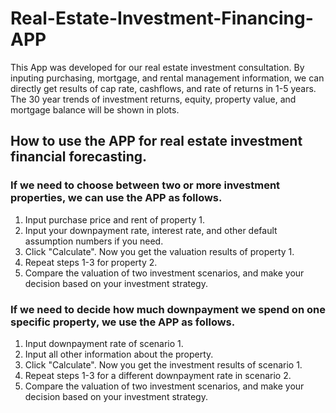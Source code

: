 # Real-Estate-Investment-Financing-APP
This App was developed for our real estate investment consultation. By inputing purchasing, mortgage, and rental management information, we can directly get results of cap rate, cashflows, and rate of returns in 1-5 years. The 30 year trends of investment returns, equity, property value, and mortgage balance will be shown in plots.

## How to use the APP for real estate investment financial forecasting.
### If we need to choose between two or more investment properties, we can use the APP as follows.
1. Input purchase price and rent of property 1. 
2. Input your downpayment rate, interest rate, and other default assumption numbers if you need. 
3. Click "Calculate". Now you get the valuation results of property 1.
4. Repeat steps 1-3 for property 2.
5. Compare the valuation of two investment scenarios, and make your decision based on your investment strategy.

### If we need to decide how much downpayment we spend on one specific property, we use the APP as follows.
1. Input downpayment rate of scenario 1.
2. Input all other information about the property.
3. Click "Calculate". Now you get the investment results of scenario 1.
4. Repeat steps 1-3 for a different downpayment rate in scenario 2.
5. Compare the valuation of two investment scenarios, and make your decision based on your investment strategy.
